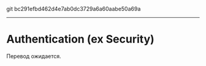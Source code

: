 git bc291efbd462d4e7ab0dc3729a6a60aabe50a69a

---

# Authentication (ex Security)

Перевод ожидается.